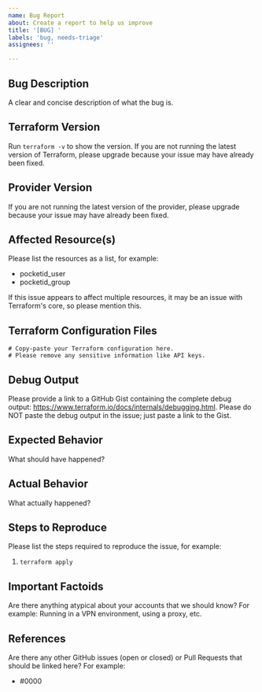 ```yaml
---
name: Bug Report
about: Create a report to help us improve
title: '[BUG] '
labels: 'bug, needs-triage'
assignees: ''

---
```


## Bug Description

A clear and concise description of what the bug is.

## Terraform Version

Run `terraform -v` to show the version. If you are not running the latest version of Terraform, please upgrade because your issue may have already been fixed.

## Provider Version

If you are not running the latest version of the provider, please upgrade because your issue may have already been fixed.

## Affected Resource(s)

Please list the resources as a list, for example:

- pocketid_user
- pocketid_group

If this issue appears to affect multiple resources, it may be an issue with Terraform's core, so please mention this.

## Terraform Configuration Files

```hcl
# Copy-paste your Terraform configuration here.
# Please remove any sensitive information like API keys.
```

## Debug Output

Please provide a link to a GitHub Gist containing the complete debug output: <https://www.terraform.io/docs/internals/debugging.html>. Please do NOT paste the debug output in the issue; just paste a link to the Gist.

## Expected Behavior

What should have happened?

## Actual Behavior

What actually happened?

## Steps to Reproduce

Please list the steps required to reproduce the issue, for example:

1. `terraform apply`

## Important Factoids

Are there anything atypical about your accounts that we should know? For example: Running in a VPN environment, using a proxy, etc.

## References

Are there any other GitHub issues (open or closed) or Pull Requests that should be linked here? For example:

- #0000

